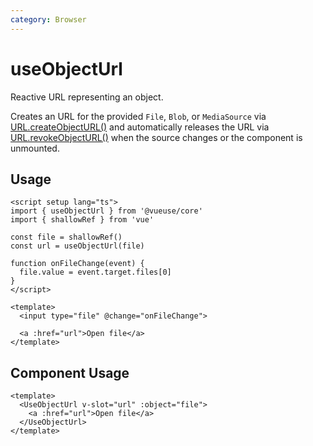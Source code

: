 ```yaml
---
category: Browser
---
```


# useObjectUrl

Reactive URL representing an object.

Creates an URL for the provided `File`, `Blob`, or `MediaSource` via [URL.createObjectURL()](https://developer.mozilla.org/en-US/docs/Web/API/URL/createObjectURL) and automatically releases the URL via [URL.revokeObjectURL()](https://developer.mozilla.org/en-US/docs/Web/API/URL/revokeObjectURL) when the source changes or the component is unmounted.

## Usage

```vue
<script setup lang="ts">
import { useObjectUrl } from '@vueuse/core'
import { shallowRef } from 'vue'

const file = shallowRef()
const url = useObjectUrl(file)

function onFileChange(event) {
  file.value = event.target.files[0]
}
</script>

<template>
  <input type="file" @change="onFileChange">

  <a :href="url">Open file</a>
</template>
```

## Component Usage

```vue
<template>
  <UseObjectUrl v-slot="url" :object="file">
    <a :href="url">Open file</a>
  </UseObjectUrl>
</template>
```
